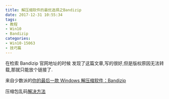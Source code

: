 ```yaml
---
title: 解压缩软件的最优选择之Bandizip
date: 2017-12-31 10:55:34
tags:
- 教程
- Win10
- Bandizip
categories:
- Win10-15063
- 技巧篇
---
```


在检索 Bandizip 官网地址的时候 发现了这篇文章,写的很好,但是版权原因无法转载,那就只能放个链接了.

来自少数派的[你的最后一款 Windows 解压缩软件：Bandizip](https://sspai.com/post/35358)

压缩包乱码[解决方法](https://bbs.kafan.cn/thread-1652172-1-1.html)
